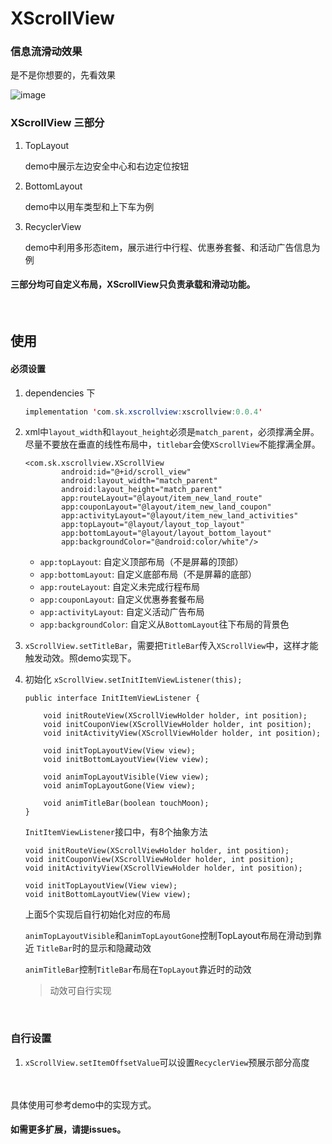 # XScrollView
### 信息流滑动效果 


是不是你想要的，先看效果  


![image](http://third-eye.cn/1596211212353012-1.gif)

### XScrollView 三部分

1. TopLayout 

	demo中展示左边安全中心和右边定位按钮
	
2. BottomLayout
   
   demo中以用车类型和上下车为例	
   
3. RecyclerView
	
	demo中利用多形态item，展示进行中行程、优惠券套餐、和活动广告信息为例
	
#### 三部分均可自定义布局，XScrollView只负责承载和滑动功能。
<br />


## 使用

#### 必须设置

1. dependencies 下
	
	```java 
	implementation 'com.sk.xscrollview:xscrollview:0.0.4'
	```

2. xml中`layout_width`和`layout_height`必须是`match_parent`，必须撑满全屏。
	尽量不要放在垂直的线性布局中，`titlebar`会使`XScrollView`不能撑满全屏。

	```
	<com.sk.xscrollview.XScrollView
	        android:id="@+id/scroll_view"
	        android:layout_width="match_parent"
	        android:layout_height="match_parent"
	        app:routeLayout="@layout/item_new_land_route"
	        app:couponLayout="@layout/item_new_land_coupon"
	        app:activityLayout="@layout/item_new_land_activities"
	        app:topLayout="@layout/layout_top_layout"
	        app:bottomLayout="@layout/layout_bottom_layout"
	        app:backgroundColor="@android:color/white"/>
	```   
	
	- `app:topLayout`: 自定义顶部布局（不是屏幕的顶部）
	- `app:bottomLayout`: 自定义底部布局（不是屏幕的底部）
	- `app:routeLayout`: 自定义未完成行程布局
	- `app:couponLayout`: 自定义优惠券套餐布局
	- `app:activityLayout`: 自定义活动广告布局
	- `app:backgroundColor`: 自定义从`BottomLayout`往下布局的背景色  
  
  
3. `xScrollView.setTitleBar`，需要把`TitleBar`传入`XScrollView`中，这样才能触发动效。照demo实现下。

4. 初始化  ```xScrollView.setInitItemViewListener(this);```
	
	```
	public interface InitItemViewListener {
	
        void initRouteView(XScrollViewHolder holder, int position);
        void initCouponView(XScrollViewHolder holder, int position);
        void initActivityView(XScrollViewHolder holder, int position);
	
        void initTopLayoutView(View view);
        void initBottomLayoutView(View view);
	
        void animTopLayoutVisible(View view);
        void animTopLayoutGone(View view);
	
        void animTitleBar(boolean touchMoon);
    }
	```  
	  
	`InitItemViewListener`接口中，有8个抽象方法
	
	
	```
	void initRouteView(XScrollViewHolder holder, int position);
	void initCouponView(XScrollViewHolder holder, int position);
	void initActivityView(XScrollViewHolder holder, int position);
	
	void initTopLayoutView(View view);
	void initBottomLayoutView(View view);
	```
	
	上面5个实现后自行初始化对应的布局
	
	
	`animTopLayoutVisible`和`animTopLayoutGone`控制TopLayout布局在滑动到靠近	`TitleBar`时的显示和隐藏动效
	
	`animTitleBar`控制`TitleBar`布局在`TopLayout`靠近时的动效 
	
	> 动效可自行实现   
	
	<br />
	

### 自行设置 
1. `xScrollView.setItemOffsetValue`可以设置`RecyclerView`预展示部分高度
	
	  
<br /><br />
具体使用可参考demo中的实现方式。




#### 如需更多扩展，请提issues。

